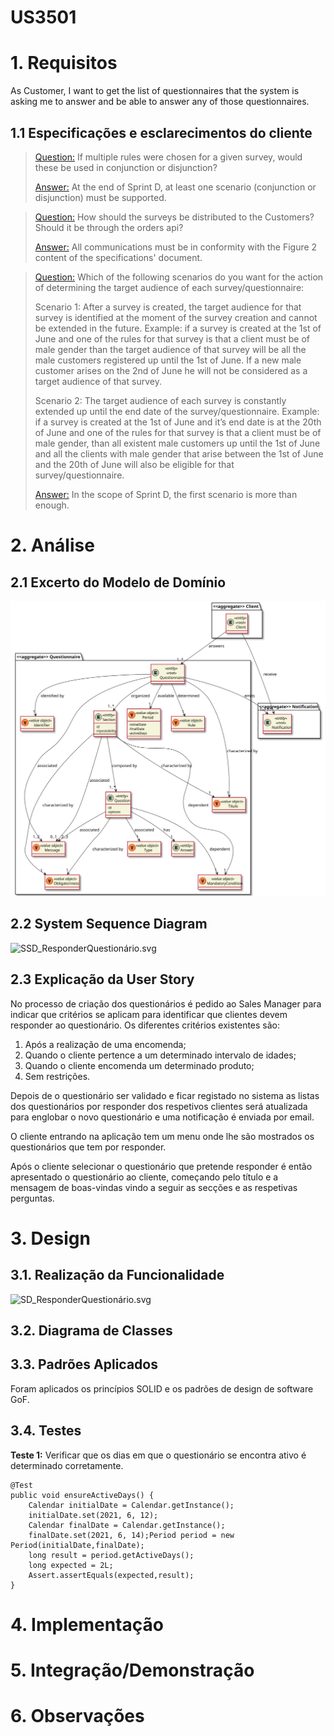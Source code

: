 # US3501

# 1. Requisitos

As Customer, I want to get the list of questionnaires that the system is asking me to answer and be able to answer any of those questionnaires.

## 1.1 Especificações e esclarecimentos do cliente

>[Question:](https://moodle.isep.ipp.pt/mod/forum/discuss.php?d=16987#p21769)
If multiple rules were chosen for a given survey, would these be used in conjunction or disjunction?
>
>[Answer:](https://moodle.isep.ipp.pt/mod/forum/discuss.php?d=16987#p21771)
At the end of Sprint D, at least one scenario (conjunction or disjunction) must be supported.

>[Question:](https://moodle.isep.ipp.pt/mod/forum/discuss.php?d=16983#p21764)
How should the surveys be distributed to the Customers? Should it be through the orders api?
>
>[Answer:](https://moodle.isep.ipp.pt/mod/forum/discuss.php?d=16983#p21767)
All communications must be in conformity with the Figure 2 content of the specifications' document.

>[Question:](https://moodle.isep.ipp.pt/mod/forum/discuss.php?d=17051#p21863)
Which of the following scenarios do you want for the action of determining the target audience of each survey/questionnaire:
>
>Scenario 1: After a survey is created, the target audience for that survey is identified at the moment of the survey creation and cannot be extended in the future. Example: if a survey is created at the 1st of June and one of the rules for that survey is that a client must be of male gender than the target audience of that survey will be all the male customers registered up until the 1st of June. If a new male customer arises on the 2nd of June he will not be considered as a target audience of that survey.
>
>Scenario 2: The target audience of each survey is constantly extended up until the end date of the survey/questionnaire. Example: if a survey is created at the 1st of June and it’s end date is at the 20th of June and one of the rules for that survey is that a client must be of male gender, than all existent male customers up until the 1st of June and all the clients with male gender that arise between the 1st of June and the 20th of June will also be eligible for that survey/questionnaire.
>
>[Answer:](https://moodle.isep.ipp.pt/mod/forum/discuss.php?d=17051#p21868)
In the scope of Sprint D, the first scenario is more than enough.

# 2. Análise

## 2.1 Excerto do Modelo de Domínio

![DM_Surveys.svg](DM_Surveys.svg)

## 2.2 System Sequence Diagram

![SSD_ResponderQuestionário.svg](SSD_ResponderQuestionário.svg)

## 2.3 Explicação da User Story

No processo de criação dos questionários é pedido ao Sales Manager para indicar que critérios se aplicam para identificar que clientes devem responder ao questionário. 
Os diferentes critérios existentes são: 
1. Após a realização de uma encomenda; 
2. Quando o cliente pertence a um determinado intervalo de idades; 
3. Quando o cliente encomenda um determinado produto;
4. Sem restrições.

Depois de o questionário ser validado e ficar registado no sistema as listas dos questionários por responder dos respetivos 
clientes será atualizada para englobar o novo questionário e uma notificação é enviada por email.

O cliente entrando na aplicação tem um menu onde lhe são mostrados os questionários que tem por responder.

Após o cliente selecionar o questionário que pretende responder é então apresentado o questionário ao cliente, começando pelo título e a mensagem 
de boas-vindas vindo a seguir as secções e as respetivas perguntas.

# 3. Design

## 3.1. Realização da Funcionalidade

![SD_ResponderQuestionário.svg](SD_ResponderQuestionário.svg)

## 3.2. Diagrama de Classes

## 3.3. Padrões Aplicados

Foram aplicados os princípios SOLID e os padrões de design de software GoF. 

## 3.4. Testes 

**Teste 1:** Verificar que os dias em que o questionário se encontra ativo é determinado corretamente.

    @Test
    public void ensureActiveDays() {
        Calendar initialDate = Calendar.getInstance();
        initialDate.set(2021, 6, 12);
        Calendar finalDate = Calendar.getInstance();
        finalDate.set(2021, 6, 14);Period period = new Period(initialDate,finalDate);
        long result = period.getActiveDays();
        long expected = 2L;
        Assert.assertEquals(expected,result);
    }

# 4. Implementação

# 5. Integração/Demonstração

# 6. Observações


